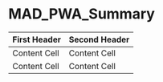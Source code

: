 # MAD_PWA_Summary

| First Header  | Second Header | 
| ------------- | ------------- |
| Content Cell  | Content Cell  |
| Content Cell  | Content Cell  |
